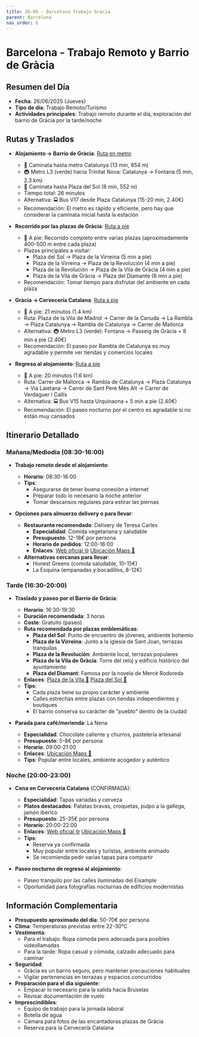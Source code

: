```yaml
---
title: 26-06 - Barcelona Trabajo Gracia
parent: Barcelona
nav_order: 6
---
```


# Barcelona - Trabajo Remoto y Barrio de Gràcia

## Resumen del Día
* **Fecha**: 26/06/2025 (Jueves)
* **Tipo de día**: Trabajo Remoto/Turismo
* **Actividades principales**: Trabajo remoto durante el día, exploración del barrio de Gràcia por la tarde/noche

## Rutas y Traslados
* **Alojamiento → Barrio de Gràcia**: [Ruta en metro](https://www.google.com/maps/dir/?api=1&origin=Carrer+de+Verdaguer+i+Call%C3%ADs,+10,+Ciutat+Vella,+08003+Barcelona&destination=Plaza+del+Sol+Gracia+Barcelona&travelmode=transit)
  * 🚶 Caminata hasta metro Catalunya (13 min, 854 m)
  * 🚇 Metro L3 (verde) hacia Trinitat Nova: Catalunya → Fontana (5 min, 2.3 km)
  * 🚶 Caminata hasta Plaza del Sol (8 min, 552 m)
  * Tiempo total: 26 minutos
  * Alternativa: 🚍 Bus V17 desde Plaza Catalunya (15-20 min, 2.40€)
  * Recomendación: El metro es rápido y eficiente, pero hay que considerar la caminata inicial hasta la estación

* **Recorrido por las plazas de Gràcia**: [Ruta a pie](https://www.google.com/maps/dir/?api=1&origin=Plaza+del+Sol+Gracia+Barcelona&destination=Plaza+de+la+Vila+de+Gracia&travelmode=walking)
  * 🚶 A pie: Recorrido completo entre varias plazas (aproximadamente 400-500 m entre cada plaza)
  * Plazas principales a visitar:
    * Plaza del Sol → Plaza de la Virreina (5 min a pie)
    * Plaza de la Virreina → Plaza de la Revolución (4 min a pie)
    * Plaza de la Revolución → Plaza de la Vila de Gràcia (4 min a pie)
    * Plaza de la Vila de Gràcia → Plaza del Diamante (6 min a pie)
  * Recomendación: Tomar tiempo para disfrutar del ambiente en cada plaza

* **Gràcia → Cervecería Catalana**: [Ruta a pie](https://www.google.com/maps/dir/?api=1&origin=Plaza+de+la+Vila+de+Gracia&destination=Cerveceria+Catalana+Barcelona&travelmode=walking)
  * 🚶 A pie: 21 minutos (1.4 km)
  * Ruta: Plaza de la Vila de Madrid → Carrer de la Canuda → La Rambla → Plaza Catalunya → Rambla de Catalunya → Carrer de Mallorca
  * Alternativa: 🚇 Metro L3 (verde): Fontana → Passeig de Gràcia + 8 min a pie (2.40€)
  * Recomendación: El paseo por Rambla de Catalunya es muy agradable y permite ver tiendas y comercios locales

* **Regreso al alojamiento**: [Ruta a pie](https://www.google.com/maps/dir/?api=1&origin=Cerveceria+Catalana+Barcelona&destination=Carrer+de+Verdaguer+i+Call%C3%ADs,+10,+Ciutat+Vella,+08003+Barcelona&travelmode=walking)
  * 🚶 A pie: 20 minutos (1.6 km)
  * Ruta: Carrer de Mallorca → Rambla de Catalunya → Plaza Catalunya → Via Laietana → Carrer de Sant Pere Més Alt → Carrer de Verdaguer i Callís
  * Alternativa: 🚍 Bus V15 hasta Urquinaona + 5 min a pie (2.40€)
  * Recomendación: El paseo nocturno por el centro es agradable si no están muy cansados

## Itinerario Detallado
### Mañana/Mediodía (08:30-16:00)
* **Trabajo remoto desde el alojamiento**:
  * **Horario**: 08:30-16:00
  * **Tips**: 
    * Asegurarse de tener buena conexión a internet
    * Preparar todo lo necesario la noche anterior
    * Tomar descansos regulares para estirar las piernas

* **Opciones para almuerzo delivery o para llevar**:
  * **Restaurante recomendado**: Delivery de Teresa Carles
    * **Especialidad**: Comida vegetariana y saludable
    * **Presupuesto**: 12-18€ por persona
    * **Horario de pedidos**: 12:00-16:00
    * **Enlaces**: [Web oficial 🌐](https://teresacarles.com/tc/) [Ubicación Maps 📍](https://maps.app.goo.gl/Wx7v9EPVEfGMCnNV9)
  * **Alternativas cercanas para llevar**: 
    * Honest Greens (comida saludable, 10-15€)
    * La Esquina (empanadas y bocadillos, 8-12€)

### Tarde (16:30-20:00)
* **Traslado y paseo por el Barrio de Gràcia**:
  * **Horario**: 16:30-19:30
  * **Duración recomendada**: 3 horas
  * **Coste**: Gratuito (paseo)
  * **Ruta recomendada por plazas emblemáticas**:
    * **Plaza del Sol**: Punto de encuentro de jóvenes, ambiente bohemio
    * **Plaza de la Virreina**: Junto a la iglesia de Sant Joan, terrazas tranquilas
    * **Plaza de la Revolución**: Ambiente local, terrazas populares
    * **Plaza de la Vila de Gràcia**: Torre del reloj y edificio histórico del ayuntamiento
    * **Plaza del Diamant**: Famosa por la novela de Mercè Rodoreda
  * **Enlaces**: [Plaza de la Vila 📍](https://www.google.com/maps/dir/?api=1&destination=Plaza+de+la+Vila+de+Gracia+Barcelona&travelmode=walking) [Plaza del Sol 📍](https://www.google.com/maps/dir/?api=1&destination=Plaza+del+Sol+Gracia+Barcelona&travelmode=walking)
  * **Tips**: 
    * Cada plaza tiene su propio carácter y ambiente
    * Calles estrechas entre plazas con tiendas independientes y boutiques
    * El barrio conserva su carácter de "pueblo" dentro de la ciudad

* **Parada para café/merienda**: La Nena
  * **Especialidad**: Chocolate caliente y churros, pastelería artesanal
  * **Presupuesto**: 5-8€ por persona
  * **Horario**: 09:00-21:00
  * **Enlaces**: [Ubicación Maps 📍](https://www.google.com/maps/dir/?api=1&destination=La+Nena+Gracia+Barcelona&travelmode=walking)
  * **Tips**: Popular entre locales, ambiente acogedor y auténtico

### Noche (20:00-23:00)
* **Cena en Cervecería Catalana** (CONFIRMADA):
  * **Especialidad**: Tapas variadas y cerveza
  * **Platos destacados**: Patatas bravas, croquetas, pulpo a la gallega, jamón ibérico
  * **Presupuesto**: 25-35€ por persona
  * **Horario**: 20:00-22:00
  * **Enlaces**: [Web oficial 🌐](https://www.grupotragaluz.com/restaurantes/cerveceria-catalana/) [Ubicación Maps 📍](https://www.google.com/maps/dir/?api=1&destination=Cerveceria+Catalana+Barcelona&travelmode=walking)
  * **Tips**: 
    * Reserva ya confirmada
    * Muy popular entre locales y turistas, ambiente animado
    * Se recomienda pedir varias tapas para compartir

* **Paseo nocturno de regreso al alojamiento**:
  * Paseo tranquilo por las calles iluminadas del Eixample
  * Oportunidad para fotografías nocturnas de edificios modernistas

## Información Complementaria
* **Presupuesto aproximado del día**: 50-70€ por persona
* **Clima**: Temperaturas previstas entre 22-30°C
* **Vestimenta**: 
  * Para el trabajo: Ropa cómoda pero adecuada para posibles videollamadas
  * Para la tarde: Ropa casual y cómoda, calzado adecuado para caminar
* **Seguridad**: 
  * Gràcia es un barrio seguro, pero mantener precauciones habituales
  * Vigilar pertenencias en terrazas y espacios concurridos
* **Preparación para el día siguiente**:
  * Empacar lo necesario para la salida hacia Bruselas
  * Revisar documentación de vuelo
* **Imprescindibles**:
  * Equipo de trabajo para la jornada laboral
  * Botella de agua
  * Cámara para fotos de las encantadoras plazas de Gràcia
  * Reserva para la Cervecería Catalana





